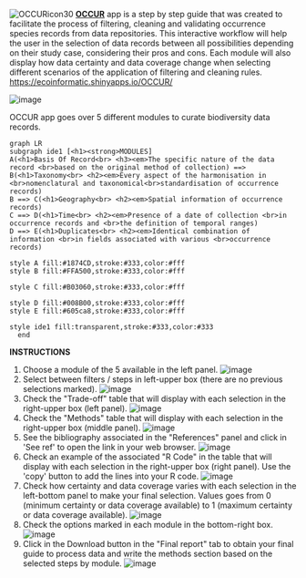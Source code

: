 ![OCCURicon30](https://github.com/cRonFer/OCCUR/assets/76005368/09be6bbd-20ec-4de0-a3a4-e75dfb782648)&nbsp;**[OCCUR](https://ecoinformatic.shinyapps.io/OCCUR/)** app is a step by step guide that was created to facilitate the process of filtering, cleaning and validating occurrence species records from data repositories. This interactive workflow will help the user in the selection of data records between all possibilities depending on their study case, considering their pros and cons. Each module will also display how data certainty and data coverage change when selecting different scenarios of the application of filtering and cleaning rules.
https://ecoinformatic.shinyapps.io/OCCUR/

![image](https://github.com/cRonFer/OCCUR/assets/76005368/d055a963-6af5-4853-b731-94046207de03)

OCCUR app goes over 5 different modules to curate biodiversity data records. 

```mermaid
graph LR
subgraph ide1 [<h1><strong>MODULES]
A(<h1>Basis Of Record<br> <h3><em>The specific nature of the data record <br>based on the original method of collection) ==> B(<h1>Taxonomy<br> <h2><em>Every aspect of the harmonisation in <br>nomenclatural and taxonomical<br>standardisation of occurrence records)
B ==> C(<h1>Geography<br> <h2><em>Spatial information of occurrence records)
C ==> D(<h1>Time<br> <h2><em>Presence of a date of collection <br>in occurrence records and <br>the definition of temporal ranges)
D ==> E(<h1>Duplicates<br> <h2><em>Identical combination of information <br>in fields associated with various <br>occurrence records)   

style A fill:#1874CD,stroke:#333,color:#fff
style B fill:#FFA500,stroke:#333,color:#fff

style C fill:#B03060,stroke:#333,color:#fff

style D fill:#008B00,stroke:#333,color:#fff
style E fill:#605ca8,stroke:#333,color:#fff

style ide1 fill:transparent,stroke:#333,color:#333
  end
```


**INSTRUCTIONS**
1. Choose a module of the 5 available in the left panel.
![image](https://github.com/cRonFer/OCCUR/assets/76005368/aeab8f44-b5c1-4831-93db-41db6cbd776a)
2. Select between filters / steps in left-upper box (there are no previous selections marked).
![image](https://github.com/cRonFer/OCCUR/assets/76005368/7f17117f-316e-4b49-8c93-bef278831c7d)
3. Check the "Trade-off" table that will display with each selection in the right-upper box (left panel).
![image](https://github.com/cRonFer/OCCUR/assets/76005368/3660b67e-e76c-472e-8629-0913d34ab15d)
4. Check the "Methods" table that will display with each selection in the right-upper box (middle panel).
![image](https://github.com/cRonFer/OCCUR/assets/76005368/d8b94cde-a985-437c-8c77-9a7e7ac2147d)
5. See the bibliography associated in the "References" panel and click in 'See ref' to open the link in your web browser.
![image](https://github.com/cRonFer/OCCUR/assets/76005368/04a96ed5-b87d-4585-a42b-c191c0c9fe23)
6. Check an example of the associated "R Code" in the table that will display with each selection in the right-upper box (right panel). Use the 'copy' button to add the lines into your R code.
![image](https://github.com/cRonFer/OCCUR/assets/76005368/19592e7c-9f16-4be3-b57a-f689a5ddf460)
7. Check how certainty and data coverage varies with each selection in the left-bottom panel to make your final selection. Values goes from 0 (minimum certainty or data coverage available) to 1 (maximum certainty or data coverage available).
![image](https://github.com/cRonFer/OCCUR/assets/76005368/0c65121f-81a6-47ab-8ae3-dc736e78a459)
8. Check the options marked in each module in the bottom-right box.
![image](https://github.com/cRonFer/OCCUR/assets/76005368/5eaa8684-5fbf-4d70-a056-72f207b68cc3)
9. Click in the Download button in the "Final report" tab to obtain your final guide to process data and write the methods section based on the selected steps by module. 
![image](https://github.com/cRonFer/OCCUR/assets/76005368/48416e43-b3c9-497e-a382-fc866600bddf)



